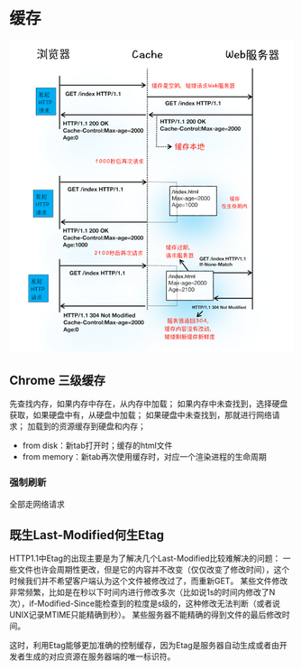 # 缓存
![http-cache](../image/http-cache.png)

## Chrome 三级缓存
先查找内存，如果内存中存在，从内存中加载；
如果内存中未查找到，选择硬盘获取，如果硬盘中有，从硬盘中加载；
如果硬盘中未查找到，那就进行网络请求；
加载到的资源缓存到硬盘和内存；
- from disk：新tab打开时；缓存的html文件
- from memory：新tab再次使用缓存时，对应一个渲染进程的生命周期
### 强制刷新
全部走网络请求
## 既生Last-Modified何生Etag
HTTP1.1中Etag的出现主要是为了解决几个Last-Modified比较难解决的问题：
一些文件也许会周期性更改，但是它的内容并不改变（仅仅改变了修改时间），这个时候我们并不希望客户端认为这个文件被修改过了，而重新GET。
某些文件修改非常频繁，比如是在秒以下时间内进行修改多次（比如说1s的时间内修改了N次），if-Modified-Since能检查到的粒度是s级的，这种修改无法判断（或者说UNIX记录MTIME只能精确到秒）。
某些服务器不能精确的得到文件的最后修改时间。

这时，利用Etag能够更加准确的控制缓存，因为Etag是服务器自动生成或者由开发者生成的对应资源在服务器端的唯一标识符。